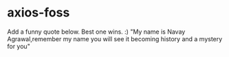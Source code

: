 # axios-foss
Add a funny quote below. Best one wins. :)
"My name is Navay Agrawal,remember my name you will see it becoming history and a mystery for you"